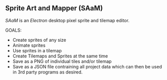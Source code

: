 ## Sprite Art and Mapper **(SAaM)**
*SAaM* is an *Electron* desktop pixel sprite and tilemap editor.

GOALS:
* Create sprites of any size
* Animate sprites
* Use sprites in a tilemap
* Create Tilemaps and Sprites at the same time
* Save as a PNG of individual tiles and/or tilemap
* Save as a JSON file contraining all project data which can then be used in 3rd party programs as desired.



